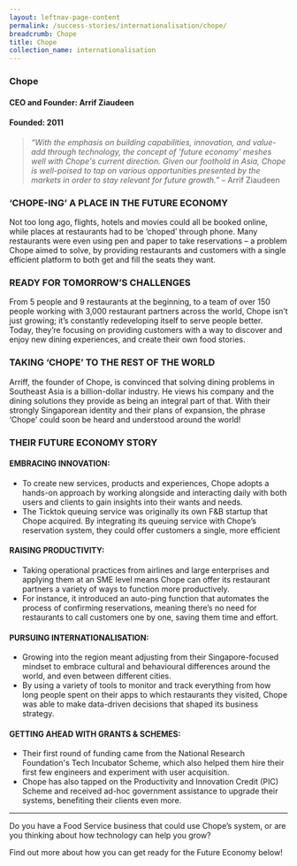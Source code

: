 ```yaml
---
layout: leftnav-page-content
permalink: /success-stories/internationalisation/chope/
breadcrumb: Chope
title: Chope
collection_name: internationalisation
---
```


### **Chope**
<h4 class="no-margin-top">CEO and Founder: Arrif Ziaudeen</h4>
<h4 class="no-margin-top">Founded: 2011</h4>

<blockquote>
    <i>“With the emphasis on building capabilities, innovation, and value-add through technology, the concept of 'future economy' meshes well with Chope's current direction. Given our foothold in Asia, Chope is well-poised to tap on various opportunities presented by the markets in order to stay relevant for future growth.”</i> – Arrif Ziaudeen
</blockquote>

### **‘CHOPE-ING’ A PLACE IN THE FUTURE ECONOMY**

Not too long ago, flights, hotels and movies could all be booked online, while places at restaurants had to be ‘choped’ through phone. Many restaurants were even using pen and paper to take reservations – a problem Chope aimed to solve, by providing restaurants and customers with a single efficient platform to both get and fill the seats they want. 

### **READY FOR TOMORROW’S CHALLENGES**

From 5 people and 9 restaurants at the beginning, to a team of over 150 people working with 3,000 restaurant partners across the world, Chope isn’t just growing; it’s constantly redeveloping itself to serve people better. Today, they’re focusing on providing customers with a way to discover and enjoy new dining experiences, and create their own food stories. 

### **TAKING ‘CHOPE’ TO THE REST OF THE WORLD**

Arriff, the founder of Chope, is convinced that solving dining problems in Southeast Asia is a billion-dollar industry. He views his company and the dining solutions they provide as being an integral part of that. With their strongly Singaporean identity and their plans of expansion, the phrase ‘Chope’ could soon be heard and understood around the world!

### **THEIR FUTURE ECONOMY STORY**

#### **EMBRACING INNOVATION:**
* To create new services, products and experiences, Chope adopts a hands-on approach by working alongside and interacting daily with both users and clients to gain insights into their wants and needs.
* The Ticktok queuing service was originally its own F&B startup that Chope acquired. By integrating its queuing service with Chope’s reservation system, they could offer customers a single, more efficient

#### **RAISING PRODUCTIVITY:**
* Taking operational practices from airlines and large enterprises and applying them at an SME level means Chope can offer its restaurant partners a variety of ways to function more productively.
* For instance, it introduced an auto-ping function that automates the process of confirming reservations, meaning there’s no need for restaurants to call customers one by one, saving them time and effort.

#### **PURSUING INTERNATIONALISATION:**
* Growing into the region meant adjusting from their Singapore-focused mindset to embrace cultural and behavioural differences around the world, and even between different cities.
* By using a variety of tools to monitor and track everything from how long people spent on their apps to which restaurants they visited, Chope was able to make data-driven decisions that shaped its business strategy.

#### **GETTING AHEAD WITH GRANTS & SCHEMES:**
* Their first round of funding came from the National Research Foundation's Tech Incubator Scheme, which also helped them hire their first few engineers and experiment with user acquisition.
* Chope has also tapped on the Productivity and Innovation Credit (PIC) Scheme and received ad-hoc government assistance to upgrade their systems, benefiting their clients even more.

---

Do you have a Food Service business that could use Chope’s system, or are you thinking about how technology can help you grow?

Find out more about how you can get ready for the Future Economy below!
